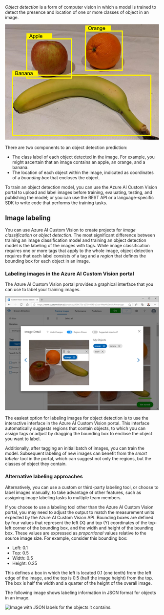 *Object detection* is a form of computer vision in which a model is trained to detect the presence and location of one or more classes of object in an image.

![Image with the location and type of fruits detected.](../media/detected-objects.png)

There are two components to an object detection prediction:

- The class label of each object detected in the image. For example, you might ascertain that an image contains an apple, an orange, and a banana.
- The location of each object within the image, indicated as coordinates of a *bounding box* that encloses the object.

To train an object detection model, you can use the Azure AI Custom Vision portal to upload and label images before training, evaluating, testing, and publishing the model; or you can use the REST API or a language-specific SDK to write code that performs the training tasks.

## Image labeling

You can use Azure AI Custom Vision to create projects for *image classification* or *object detection*. The most significant difference between training an image classification model and training an object detection model is the labeling of the images with tags. While image classification requires one or more tags that apply to the whole image, object detection requires that each label consists of a tag and a *region* that defines the bounding box for each object in an image.

### Labeling images in the Azure AI Custom Vision portal

The Azure AI Custom Vision portal provides a graphical interface that you can use to label your training images.

![Screenshot of tagged images in the Azure AI Custom Vision portal.](../media/tagged-images.png)

The easiest option for labeling images for object detection is to use the interactive interface in the Azure AI Custom Vision portal. This interface automatically suggests regions that contain objects, to which you can assign tags or adjust by dragging the bounding box to enclose the object you want to label.

Additionally, after tagging an initial batch of images, you can train the model. Subsequent labeling of new images can benefit from the *smart labeler* tool in the portal, which can suggest not only the regions, but the classes of object they contain.

### Alternative labeling approaches

Alternatively, you can use a custom or third-party labeling tool, or choose to label images manually, to take advantage of other features, such as assigning image labeling tasks to multiple team members.

If you choose to use a labeling tool other than the Azure AI Custom Vision portal, you may need to adjust the output to match the measurement units expected by the Azure AI Custom Vision API. Bounding boxes are defined by four values that represent the left (X) and top (Y) coordinates of the top-left corner of the bounding box, and the width and height of the bounding box. These values are expressed as *proportional* values relative to the source image size. For example, consider this bounding box:

- Left: 0.1
- Top: 0.5
- Width: 0.5
- Height: 0.25

This defines a box in which the left is located 0.1 (one tenth) from the left edge of the image, and the top is 0.5 (half the image height) from the top. The box is half the width and a quarter of the height of the overall image.

The following image shows labeling information in JSON format for objects in an image.

![Image with JSON labels for the objects it contains.](../media/object-labels.png)
